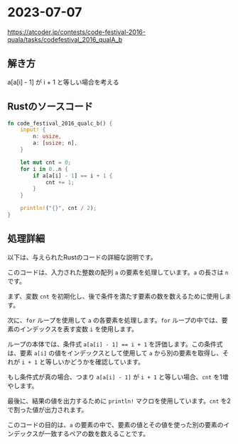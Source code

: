 # 2023-07-07
https://atcoder.jp/contests/code-festival-2016-quala/tasks/codefestival_2016_qualA_b

## 解き方
a[a[i] - 1] が i + 1 と等しい場合を考える

## Rustのソースコード
```rs
fn code_festival_2016_qualc_b() {
    input! {
        n: usize,
        a: [usize; n],
    }

    let mut cnt = 0;
    for i in 0..n {
        if a[a[i] - 1] == i + 1 {
            cnt += 1;
        }
    }

    println!("{}", cnt / 2);
}
```

## 処理詳細
以下は、与えられたRustのコードの詳細な説明です。

このコードは、入力された整数の配列 `a` の要素を処理しています。`a` の長さは `n` です。

まず、変数 `cnt` を初期化し、後で条件を満たす要素の数を数えるために使用します。

次に、`for` ループを使用して `a` の各要素を処理します。`for` ループの中では、要素のインデックスを表す変数 `i` を使用します。

ループの本体では、条件式 `a[a[i] - 1] == i + 1` を評価します。この条件式は、要素 `a[i]` の値をインデックスとして使用して `a` から別の要素を取得し、それが `i + 1` と等しいかどうかを確認しています。

もし条件式が真の場合、つまり `a[a[i] - 1]` が `i + 1` と等しい場合、`cnt` を1増やします。

最後に、結果の値を出力するために `println!` マクロを使用しています。`cnt` を2で割った値が出力されます。

このコードの目的は、`a` の要素の中で、要素の値とその値を使った別の要素のインデックスが一致するペアの数を数えることです。